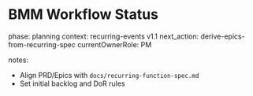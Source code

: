 # BMM Workflow Status

phase: planning
context: recurring-events v1.1
next_action: derive-epics-from-recurring-spec
currentOwnerRole: PM

notes:
- Align PRD/Epics with `docs/recurring-function-spec.md`
- Set initial backlog and DoR rules



